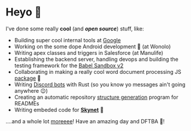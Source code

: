 # Heyo :wave:
I've done some really **cool** (and ***open source***) stuff, like:
 - Building super cool internal tools at [Google](https://cloud.google.com/anthos)
 - Working on the some dope Android development :robot: (at Wonolo)
 - Writing apex classes and triggers in Salesforce (at Manulife)
 - Establishing the backend server, handling devops and building the testing framework for the [Babel Sandbox v2](https://github.com/MLH-Fellowship/babel-sandbox-server)
 - Collaborating in making a really cool word document processing JS [package](https://github.com/SheetJS/js-word) :page_facing_up:
 - Writing [Discord bots](https://github.com/barronwei/util-bot) with Rust (so you know yo messages ain't going anywhere :wink:)
 - Creating an automatic repository [structure generation](https://github.com/MLH-Fellowship/0.2.1-readme-dirs) program for READMEs
 - Writing embeded code for [**Skynet**](https://bit.ly/395xIyN) :space_invader:

....and a whole lot [moreeee](https://github.com/mohammedsahl?tab=repositories)! Have an amazing day and DFTBA :tada:!
